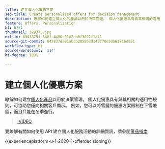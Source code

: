 ```yaml
---
title: 建立個人化優惠方案
seo-title: Create personalized offers for decision management
description: 瞭解如何建立個人化的產品以用於決策管理。 個人化優惠具有與其相關的適用性規則，可協助您僅向相關客戶顯示。
feature: Offers, Personalization
kt: 6781
thumbnail: 329375.jpg
exl-id: 03428751-340f-4400-9162-b0f3021f1af1
source-git-commit: 042837da01abdb2859b3d149770e5db6381bd021
workflow-type: ht
source-wordcount: '114'
ht-degree: 100%

---
```


# 建立個人化優惠方案

瞭解如何建立[個人化產品](https://experienceleague.adobe.com/docs/journey-optimizer/using/offer-decisioniong/managing-offers-in-the-offer-library/creating-personalized-offers.html?lang=zh-Hant)以用於決策管理。 個人化優惠具有與其相關的適用性規則，可協助您僅向相關客戶顯示。 例如，您可以將雪鏟的優惠方案限制在下雪地區，而且只能在冬季進行。

>[!VIDEO](https://video.tv.adobe.com/v/329375?quality=12&learn=on)

要瞭解有關如何使用 API 建立個人化服務活動的詳細資訊，請參閱[產品指南](https://experienceleague.adobe.com/docs/journey-optimizer/using/offer-decisioniong/api-reference/offers-api/personalized-offers/create.html?lang=zh-Hant)

{{experienceplatform-u-1-2020-1-offerdecisioning}}
